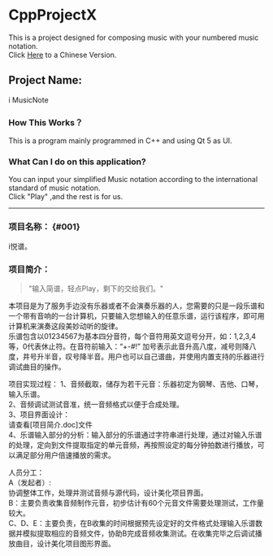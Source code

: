 # CppProjectX
This is a project designed for composing music with your numbered music notation.  
Click [Here](#001) to a Chinese Version.   

## Project Name:  
i MusicNote  
### How This Works？
This is a program mainly programmed in C++ and using Qt 5 as UI.  
### What Can I do on this application?
You can input your simplified Music notation according to the international standard of music notation.  
Click "Play" ,and the rest is for us.  
 
-------


### 项目名称： {#001} 
i悦谱。  
### 项目简介：

> "输入简谱，轻点Play，剩下的交给我们。"

本项目是为了服务手边没有乐器或者不会演奏乐器的人，您需要的只是一段乐谱和一个带有音响的一台计算机，只要输入您想输入的任意乐谱，运行该程序，即可用计算机来演奏这段美妙动听的旋律。  
乐谱包含以01234567为基本四分音符，每个音符用英文逗号分开，如：1,2,3,4等，0代表休止符。在音符前输入：“+-#!” 加号表示此音升高八度，减号则降八度，井号升半音，叹号降半音。用户也可以自己谱曲，并使用内置支持的乐器进行调试曲目的操作。  

项目实现过程：
1、音频截取，储存为若干元音：乐器初定为钢琴、吉他、口琴，输入乐谱。  
2、音频调试测试音准，统一音频格式以便于合成处理。  
3、项目界面设计：    
请查看[项目简介.doc]文件  
4、乐谱输入部分的分析：输入部分的乐谱通过字符串进行处理，通过对输入乐谱的处理，定向到文件提取指定的单元音频，再按照设定的每分钟拍数进行播放，可以满足部分用户倍速播放的需求。  
  
人员分工：  
A（发起者）:  
协调整体工作，处理并测试音频与源代码，设计美化项目界面。    
B：主要负责收集音频制作元音，初步估计有60个元音文件需要处理测试，工作量较大。  
C、D、E：主要负责，在B收集的时间根据预先设定好的文件格式处理输入乐谱数据并模拟提取相应的音频文件，协助B完成音频收集测试。在收集完毕之后调试播放曲目，设计美化项目图形界面。  

